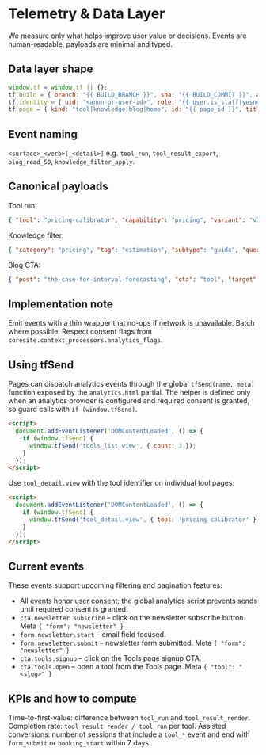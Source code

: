 # Telemetry & Data Layer

We measure only what helps improve user value or decisions. Events are human-readable, payloads are minimal and typed.

## Data layer shape
```js
window.tf = window.tf || {};
tf.build = { branch: "{{ BUILD_BRANCH }}", sha: "{{ BUILD_COMMIT }}", at: "{{ BUILD_DATETIME }}" };
tf.identity = { uid: "<anon-or-user-id>", role: "{{ user.is_staff|yesno:'staff,guest' }}" };
tf.page = { kind: "tool|knowledge|blog|home", id: "{{ page_id }}", title: "{{ page_title }}" };
```

## Event naming
`<surface>_<verb>[_<detail>]` e.g. `tool_run`, `tool_result_export`, `blog_read_50`, `knowledge_filter_apply`.

## Canonical payloads
Tool run:
```json
{ "tool": "pricing-calibrator", "capability": "pricing", "variant": "v1", "inputs_hash": "sha256:...", "duration_ms": 1240, "ok": true }
```

Knowledge filter:
```json
{ "category": "pricing", "tag": "estimation", "subtype": "guide", "query": "value-based" }
```

Blog CTA:
```json
{ "post": "the-case-for-interval-forecasting", "cta": "tool", "target": "forecast-interval-builder" }
```

## Implementation note
Emit events with a thin wrapper that no-ops if network is unavailable. Batch where possible. Respect consent flags from `coresite.context_processors.analytics_flags`.

## Using tfSend
Pages can dispatch analytics events through the global `tfSend(name, meta)` function exposed by the
`analytics.html` partial. The helper is defined only when an analytics provider is configured and
required consent is granted, so guard calls with `if (window.tfSend)`.

```html
<script>
  document.addEventListener('DOMContentLoaded', () => {
    if (window.tfSend) {
      window.tfSend('tools_list.view', { count: 3 });
    }
  });
</script>
```

Use `tool_detail.view` with the tool identifier on individual tool pages:

```html
<script>
  document.addEventListener('DOMContentLoaded', () => {
    if (window.tfSend) {
      window.tfSend('tool_detail.view', { tool: 'pricing-calibrator' });
    }
  });
</script>
```

## Current events

These events support upcoming filtering and pagination features:

- All events honor user consent; the global analytics script prevents sends until required consent is granted.
- `cta.newsletter.subscribe` – click on the newsletter subscribe button. Meta `{ "form": "newsletter" }`
- `form.newsletter.start` – email field focused.
- `form.newsletter.submit` – newsletter form submitted. Meta `{ "form": "newsletter" }`
- `cta.tools.signup` – click on the Tools page signup CTA.
- `cta.tools.open` – open a tool from the Tools page. Meta `{ "tool": "<slug>" }`

## KPIs and how to compute
Time-to-first-value: difference between `tool_run` and `tool_result_render`. Completion rate: `tool_result_render / tool_run` per tool. Assisted conversions: number of sessions that include a `tool_*` event and end with `form_submit` or `booking_start` within 7 days.
